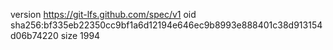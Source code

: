 version https://git-lfs.github.com/spec/v1
oid sha256:bf335eb22350cc9bf1a6d12194e646ec9b8993e888401c38d913154d06b74220
size 1994
